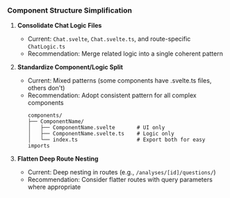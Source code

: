 ### Component Structure Simplification

1. **Consolidate Chat Logic Files**

   - Current: `Chat.svelte`, `Chat.svelte.ts`, and route-specific `ChatLogic.ts`
   - Recommendation: Merge related logic into a single coherent pattern

2. **Standardize Component/Logic Split**

   - Current: Mixed patterns (some components have .svelte.ts files, others don't)
   - Recommendation: Adopt consistent pattern for all complex components
     ```
     components/
     ├── ComponentName/
     │   ├── ComponentName.svelte       # UI only
     │   ├── ComponentName.svelte.ts    # Logic only
     │   └── index.ts                   # Export both for easy imports
     ```

3. **Flatten Deep Route Nesting**
   - Current: Deep nesting in routes (e.g., `/analyses/[id]/questions/`)
   - Recommendation: Consider flatter routes with query parameters where appropriate
